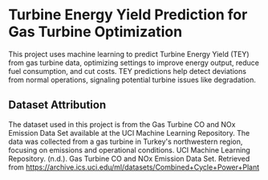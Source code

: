 # Turbine Energy Yield Prediction for Gas Turbine Optimization
This project uses machine learning to predict Turbine Energy Yield (TEY) from gas turbine data, optimizing settings to improve energy output, reduce fuel consumption, and cut costs. TEY predictions help detect deviations from normal operations, signaling potential turbine issues like degradation.

## Dataset Attribution
The dataset used in this project is from the Gas Turbine CO and NOx Emission Data Set available at the UCI Machine Learning Repository. The data was collected from a gas turbine in Turkey's northwestern region, focusing on emissions and operational conditions.
UCI Machine Learning Repository. (n.d.). Gas Turbine CO and NOx Emission Data Set. Retrieved from https://archive.ics.uci.edu/ml/datasets/Combined+Cycle+Power+Plant
